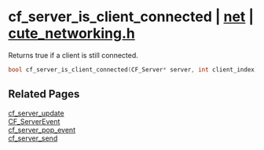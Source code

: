 # cf_server_is_client_connected | [net](https://github.com/RandyGaul/cute_framework/blob/master/docs/net/README.md) | [cute_networking.h](https://github.com/RandyGaul/cute_framework/blob/master/include/cute_networking.h)

Returns true if a client is still connected.

```cpp
bool cf_server_is_client_connected(CF_Server* server, int client_index);
```

## Related Pages

[cf_server_update](https://github.com/RandyGaul/cute_framework/blob/master/docs/net/cf_server_update.md)  
[CF_ServerEvent](https://github.com/RandyGaul/cute_framework/blob/master/docs/net/cf_serverevent.md)  
[cf_server_pop_event](https://github.com/RandyGaul/cute_framework/blob/master/docs/net/cf_server_pop_event.md)  
[cf_server_send](https://github.com/RandyGaul/cute_framework/blob/master/docs/net/cf_server_send.md)  

